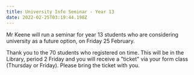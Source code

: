 ```yaml
---
title: University Info Seminar - Year 13
date: 2022-02-25T03:19:44.198Z
---
```

Mr Keene will run a seminar for year 13 students who are considering university as a future option, on Friday 25 February. 

Thank you to the 70 students who registered on time. This will be in the Library, period 2 Friday and you will receive a "ticket" via your form class (Thursday or Friday). Please bring the ticket with you.
